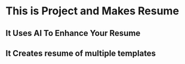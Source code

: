 # This is Project and Makes Resume

## It Uses AI To Enhance Your Resume

## It Creates resume of multiple templates